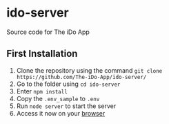 # ido-server
Source code for The iDo App
## First Installation
1. Clone the repository using the command `git clone https://github.com/The-iDo-App/ido-server/`
2. Go to the folder using `cd ido-server`
3. Enter `npm install`
4. Copy the `.env_sample` to `.env`
5. Run `node server` to start the server
6. Access it now on your [browser](http://localhost:5000/)
